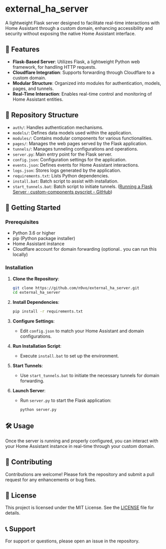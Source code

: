 # external_ha_server

A lightweight Flask server designed to facilitate real-time interactions with Home Assistant through a custom domain, enhancing accessibility and security without exposing the native Home Assistant interface.

## 🔧 Features

- **Flask-Based Server**: Utilizes Flask, a lightweight Python web framework, for handling HTTP requests.
- **Cloudflare Integration**: Supports forwarding through Cloudflare to a custom domain.
- **Modular Structure**: Organized into modules for authentication, models, pages, and tunnels.
- **Real-Time Interaction**: Enables real-time control and monitoring of Home Assistant entities.

## 📁 Repository Structure

- `auth/`: Handles authentication mechanisms.
- `models/`: Defines data models used within the application.
- `modules/`: Contains modular components for various functionalities.
- `pages/`: Manages the web pages served by the Flask application.
- `tunnels/`: Manages tunneling configurations and operations.
- `server.py`: Main entry point for the Flask server.
- `config.json`: Configuration settings for the application.
- `events.json`: Defines events for Home Assistant interactions.
- `logs.json`: Stores logs generated by the application.
- `requirements.txt`: Lists Python dependencies.
- `install.bat`: Batch script to assist with installation.
- `start_tunnels.bat`: Batch script to initiate tunnels. ([Running a Flask Server · custom-components pyscript - GitHub](https://github.com/custom-components/pyscript/discussions/283?utm_source=chatgpt.com))

## 🚀 Getting Started

### Prerequisites

- Python 3.6 or higher
- pip (Python package installer)
- Home Assistant instance
- Cloudflare account for domain forwarding (optional.. you can run this locally)

### Installation

1. **Clone the Repository**:
   ```bash
   git clone https://github.com/n9vo/external_ha_server.git
   cd external_ha_server
   ```


2. **Install Dependencies**:
   ```bash
   pip install -r requirements.txt
   ```


3. **Configure Settings**:
   - Edit `config.json` to match your Home Assistant and domain configurations.

4. **Run Installation Script**:
   - Execute `install.bat` to set up the environment.

5. **Start Tunnels**:
   - Use `start_tunnels.bat` to initiate the necessary tunnels for domain forwarding.

6. **Launch Server**:
   - Run `server.py` to start the Flask application:
     ```bash
     python server.py
     ```

## 🛠️ Usage

Once the server is running and properly configured, you can interact with your Home Assistant instance in real-time through your custom domain.

## 🤝 Contributing

Contributions are welcome! Please fork the repository and submit a pull request for any enhancements or bug fixes.

## 📄 License

This project is licensed under the MIT License. See the [LICENSE](LICENSE) file for details.

## 📞 Support

For support or questions, please open an issue in the repository.
